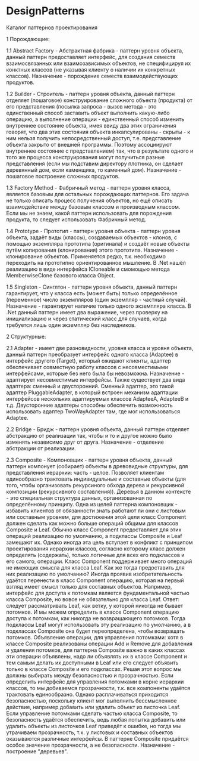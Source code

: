 # DesignPatterns

Каталог паттернов проектирования

1 Порождающие:

1.1 Abstract Factory - Абстрактная фабрика - паттерн уровня объекта, данный паттерн предоставляет интерфейс, для создания семеств взаимосвязанных или взаимозависимых объектов, не специфицируя их конктных классов (не указывая клиенту о наличии их конкретных классов). Назначение - порождение семеств взаимодействующих продуктов.

1.2 Builder - Строитель - паттерн уровня объекта, данный паттерн отделяет (пошаговое) конструирование сложного объекта (продукта) от его представления (посылка запроса - вызов метода - это единственный способ заставить объект выполнить какую-либо операцию, а выполнение операции - единственный способ изменить внутреннее состояние объекта, имея ввиду два этих ограничения говорят, что два этих состояния объекта инкапсулированы - скрыты - к ним нельзя получить непосредственный доступ, т.е. представление объекта закрыто от внешней программы. Поэтому ассоциируют внутреннее состояние с представлением) так, что в результате одного и того же процесса конструирования могут получиться разные представления (если мы подставим директору плотника, он сделает деревянный дом, если каменщика, то каменный дом). Назначение - пошаговое построение сложных продуктов.

1.3 Factory Method - Фабричный метод - паттерн уровня класса, является базовым для остальных порождающих паттернов. Его задача не только описать процесс получения объектов, но ещё описать взаимодействие между базовым классом и производным классом. Если мы не знаем, какой паттерн использовать для порождения продукта, то следует использовать Фабричный метод.

1.4 Prototype - Прототип - паттерн уровня объекта - паттерн уровня объекта, задаёт виды (классы), создаваемых объектов - клонов, с помощью экземпляра прототипа (оригинала) и создаёт новые объекты путём копирования (клонирования) этого прототипа. Назначение - клонирование объектов. Применяется редко, т.к. необходимо переходить на прототипно ориентированное мышление. В .Net нашёл реализацию в виде интерфейса ICloneable и смомощью метода MemberwiseClone базового класса Object.

1.5 Singleton - Синглтон - паттерн уровня объекта, данный паттерн гарантирует, что у класса есть (может быть) только определённое (переменное) число экземпляров (один экземпляр - частный случай). Назначение - гарантирует наличие только одного экземпляра класса. В .Net данный паттерн имеет два выражение, через проверку на инициализацию и через статический класс для случаев, когда требуется лишь один экземпляр без наследников.

2 Структурные:

2.1 Adapter - имеет две разновидности, уровня класса и уровня объекта, данный паттерн преобразует интерфейс одного класса (Adaptee) в интерфейс другого (Target), который ожидают клиенты, адаптер обеспечивает совместную работу классов с несовместимыми интерфейсами, которые без него была бы невозможна. Назначение - адаптирует несовместимые интерфейсы. Также существует два вида адаптера: сменный и двусторонний. Сменный адаптер, это такой адаптер PluggableAdapter, в который встроен механизм адаптации интерфейсов нескольких адаптируемых классов AdapteeA, AdapteeB и т.д. Двусторонние адаптеры способны обеспечить возможность использовать адаптер TwoWayAdapter там, где мог использоваться Adaptee.

2.2 Bridge - Бридж - паттерн уровня объекта, данный паттерн отделяет абстракцию от реализации так, чтобы и то и другое можно было изменять независимо друг от друга. Назначение - отделение абстракции от реализации.

2.3 Composite - Компоновщик - паттерн уровня объекта, данный паттерн компонует (собирает) объекты в древовидные структуры, для представления иерархии: часть - целое. Позволяет клиентам единообразно трактовать индивидуальные и составные объекты (для того, чтобы организовать рекурсиного обхода дерева и рекурсивной композиции (рекурсивного составления)). Деревья в данном контексте - это специальная структура данных, организованная по определённому принципу. Одна из целей паттерна компоновщик - избавить клиентов от обязанности знать работают ли они с листовым или составным уровнем, для достижения этой цели класс Component должен сделать как можно больше операций общими для классов Composite и Leaf. Обычно класс Component предоставляет для этих операций реализацию по умолчанию, а подклассы Composite и Leaf замещают их. Однако иногда эта цель вступает в конфликт с принципом проектирования иерархии классов, согласно которому класс должен определять (содержать), только логичные для всех его подклассов и его самого, операции. Класс Component поддерживает много операций не имеющих смысла для класса Leaf. Как же тогда предоставить для них реализацию по умолчанию? Иногда проявив изобретательность удаётся перенести в класс Component операцию, которая на первый взгляд имеет смысл только для составных объектов. Например, интерфейс для доступа к потомкам является фундаментальной частью класса Composite, но вовсе не обязательно для класса Leaf. Ответ: следует рассматривать Leaf, как ветку, у которой никогда не бывает потомков. И мы можем определить в классе Component операцию доступа к потомкам, как никогда не возвращающего потомков. Тогда подклассы Leaf могут использовать эту реализацию по умолчанию, а в подклассах Composite она будет переопределена, чтобы возвращать потомков. Объявление операции, для управления потомками: хотя в классе Composite реализованы операции Add и Remove для добавления и удаления потомков, для паттерна Composite важно в каких классах эти операции объявлены, надо ли объявлять их в классе Component и тем самым делать их доступными в Leaf или его следует объявить только в классе Composite и его подклассах. Решая этот вопрос мы должны выбирать между безопасностью и прозрачностью. Если определить интерфейс для управления потомками в корне иерархии классов, то мы добиваемся прозрачности, т.к. все компоненты удаётся трактовать единообразно. Однако расплачиваться приходится безопасностью, поскольку клиент мог выполнить бессмысленное действие, например добавить или удалить объект из листочка Leaf. Если управление потомками сделать частью класса Composite, то безопасность удаётся обеспечить, ведь любая попытка добавить или удалить объекты из листочков Leaf приведёт к ошибке, но тогда мы утрачиваем прозрачность, т.к. у листовых и составных объектов оказываются различные интерфейсы. В паттерне Composite придаётся особое значение прозрачности, а не безопасности. Назначение - построение "деревьев".
